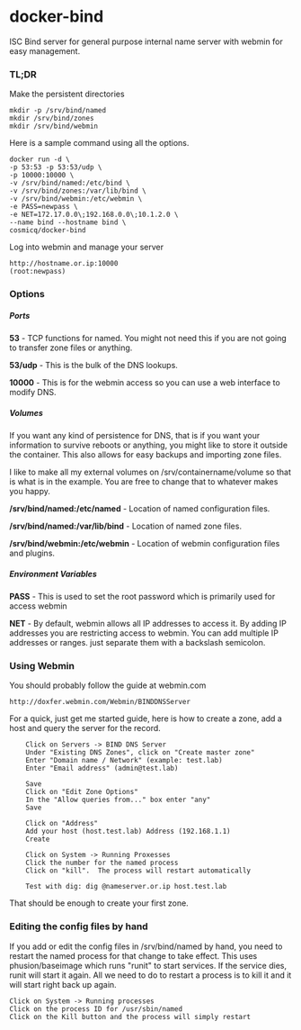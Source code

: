 docker-bind
===========

ISC Bind server for general purpose internal name server with webmin for easy management.

### TL;DR ###

Make the persistent directories

    mkdir -p /srv/bind/named
    mkdir /srv/bind/zones
    mkdir /srv/bind/webmin

Here is a sample command using all the options.

    docker run -d \
    -p 53:53 -p 53:53/udp \
    -p 10000:10000 \
    -v /srv/bind/named:/etc/bind \
    -v /srv/bind/zones:/var/lib/bind \
    -v /srv/bind/webmin:/etc/webmin \
    -e PASS=newpass \
    -e NET=172.17.0.0\;192.168.0.0\;10.1.2.0 \
    --name bind --hostname bind \
    cosmicq/docker-bind

Log into webmin and manage your server

    http://hostname.or.ip:10000
    (root:newpass)

### Options ###

##### Ports #####

**53** - TCP functions for named.  You might not need this if you are not going to transfer
 zone files or anything.

**53/udp** - This is the bulk of the DNS lookups.

**10000** - This is for the webmin access so you can use a web interface to modify DNS.

##### Volumes #####

If you want any kind of persistence for DNS, that is if you want your information to survive
 reboots or anything, you might like to store it outside the container.  This also allows for
 easy backups and importing zone files.

I like to make all my external volumes on /srv/containername/volume so that is what is in the
 example.  You are free to change that to whatever makes you happy.

**/srv/bind/named:/etc/named** - Location of named configuration files.

**/srv/bind/named:/var/lib/bind** - Location of named zone files.

**/srv/bind/webmin:/etc/webmin** - Location of webmin configuration files and plugins.

##### Environment Variables #####

**PASS** - This is used to set the root password which is primarily used for access webmin

**NET** - By default, webmin allows all IP addresses to access it.  By adding IP addresses
 you are restricting access to webmin.  You can add multiple IP addresses or ranges. 
 just separate them with a backslash semicolon. 

### Using Webmin ###

You should probably follow the guide at webmin.com

    http://doxfer.webmin.com/Webmin/BINDDNSServer

For a quick, just get me started guide, here is how to create a zone, add a host
and query the server for the record.

```
    Click on Servers -> BIND DNS Server
    Under "Existing DNS Zones", click on "Create master zone"
    Enter "Domain name / Network" (example: test.lab)
    Enter "Email address" (admin@test.lab)
    
    Save
    Click on "Edit Zone Options"
    In the "Allow queries from..." box enter "any"
    Save
    
    Click on "Address"
    Add your host (host.test.lab) Address (192.168.1.1)
    Create
    
    Click on System -> Running Proxesses
    Click the number for the named process
    Click on "kill".  The process will restart automatically
    
    Test with dig: dig @nameserver.or.ip host.test.lab
```

That should be enough to create your first zone.

### Editing the config files by hand ###

If you add or edit the config files in /srv/bind/named by hand, you need to restart the named
process for that change to take effect.  This uses phusion/baseimage which runs "runit" to
start services.  If the service dies, runit will start it again.  All we need to do to restart
a process is to kill it and it will start right back up again.

    Click on System -> Running processes
    Click on the process ID for /usr/sbin/named
    Click on the Kill button and the process will simply restart
